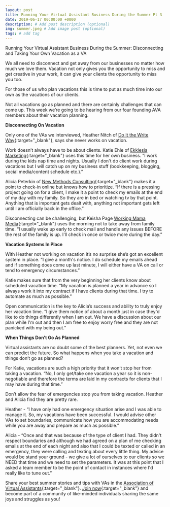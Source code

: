 ```yaml
---
layout: post
title: Running Your Virtual Assistant Business During the Summer Pt 3
date: 2019-06-17 00:00:00 +0000
description: # Add post description (optional)
img: summer.jpeg # Add image post (optional)
tags: # add tag
---
```


Running Your Virtual Assistant Business During the Summer: Disconnecting and Taking Your Own Vacation as a VA

We all need to disconnect and get away from our businesses no matter how much we love them. Vacation not only gives you the opportunity to miss and get creative in your work, it can give your clients the opportunity to miss you too.

For those of us who plan vacations this is time to put as much time into our own as the vacations of our clients.

Not all vacations go as planned and there are certainly challenges that can come up. This week we’re going to be hearing from our four founding AVA members about their vacation planning.

__Disconnecting On Vacation__

Only one of the VAs we interviewed, Heather Nitch of [Do It the Write Way](https://www.linkedin.com/in/heathernitchdoitthewriteway/){:target="_blank"}, says she never works on vacation.

Work doesn’t always have to be about clients. Katie Ehle of [Ekklesia Marketing](https://www.ekklesiamarketing.com){:target="_blank"} uses this time for her own business. “I work during the kids nap time and nights. Usually I don't do client work during vacations but I will catch up on my business stuff (bookkeeping, blogging, social media/content schedule etc.).”

Alicia Peterkin of [New Methods Consulting](https://newmethodsconsulting.com/){:target="_blank"} makes it a point to check-in online but knows how to prioritize. “If there is a pressing project going on for a client, I make it a point to check my emails at the end of my day with my family.  So they are in bed or watching tv by that point.  Anything that is important gets dealt with, anything not important gets left until I am officially back in the office.”

Disconnecting can be challenging, but Keisha Page [Working Mama Media](http://www.workingmamamedia.com){:target="_blank"} uses the morning not to take away from family time. “I usually wake up early to check mail and handle any issues BEFORE the rest of the family is up. I'll check in once or twice more during the day.”

__Vacation Systems In Place__

With Heather not working on vacation it’s no surprise she’s got an excellent system in place. “I give a month's notice. I do schedule my emails ahead and if something does come up last minute, I will either have a VA on call or tend to emergency circumstances.”

Katie makes sure that from the very beginning her clients know about scheduled vacation time. “My vacation is planned a year in advance so I always work it into my contract if I have clients during that time. I try to automate as much as possible.”

Open communication is the key to Alicia’s success and ability to truly enjoy her vacation time. “I give them notice of about a month just in case they'd like to do things differently when I am out.  We have a discussion about our plan while I'm out and then I am free to enjoy worry free and they are not panicked with my being out.”

__When Things Don’t Go As Planned__

Virtual assistants are no doubt some of the best planners. Yet, not even we can predict the future. So what happens when you take a vacation and things don’t go as planned?

For Katie, vacations are such a high priority that it won’t stop her from taking a vacation. “No, I only get/take one vacation a year so it is non-negotiable and therefore the terms are laid in my contracts for clients that I may have during that time.”

Don’t allow the fear of emergencies stop you from taking vacation. Heather and Alicia find they are pretty rare.

Heather - “I have only had one emergency situation arise and I was able to manage it. So, my vacations have been successful. I would advise other VAs to set boundaries, communicate how you are accommodating needs while you are away and prepare as much as possible.”

Alicia - “Once and that was because of the type of client I had.  They didn't respect boundaries and although we had agreed on a plan of me checking emails at the end of each night and also that I could be texted or called in an emergency, they were calling and texting about every little thing.  My advice would be stand your ground - we give a lot of ourselves to our clients so we NEED that time and we need to set the parameters.  It was at this point that I asked a team member to be the point of contact in instances where I'd really like to tune out.”

Share your best summer stories and tips with VAs in the [Association of Virtual Assistants](https://associationofvas.com/){:target="_blank"}. [Join now](https://associationofvas.com/){:target="_blank"} and become part of a community of like-minded individuals sharing the same joys and struggles as you!
